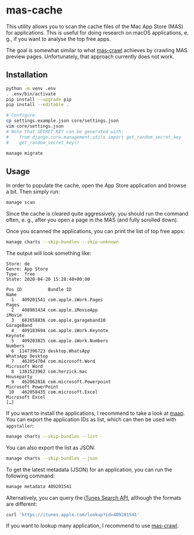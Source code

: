 # mas-cache

This utility allows you to scan the cache files of the Mac App Store (MAS) for applications. This is useful for doing research on macOS applications, e. g., if you want to analyse the top free apps.

The goal is somewhat similar to what [mas-crawl](https://github.com/0xbf00/mas-crawl) achieves by crawling MAS preview pages. Unfortunately, that approach currently does not work.

## Installation

```sh
python -m venv .env
. .env/bin/activate
pip install --upgrade pip
pip install --editable .

# Configure
cp settings.example.json core/settings.json
vim core/settings.json
# Note that SECRET_KEY can be generated with:
#    from django.core.management.utils import get_random_secret_key
#    get_random_secret_key()

manage migrate
```

## Usage

In order to populate the cache, open the App Store application and browse a bit. Then simply run:

```sh
manage scan
```

Since the cache is cleared quite aggressively, you should run the command often, e. g., after you open a page in the MAS (and fully scrolled down).

Once you scanned the applications, you can print the list of top free apps:

```sh
manage charts --skip-bundles --skip-unknown
```

The output will look something like:

```
Store: de
Genre: App Store
Type:  free
State: 2020-04-20 15:28:40+00:00

Pos ID          Bundle ID                                          Name
  1   409201541 com.apple.iWork.Pages                              Pages
  2   408981434 com.apple.iMovieApp                                iMovie
  3   682658836 com.apple.garageband10                             GarageBand
  4   409183694 com.apple.iWork.Keynote                            Keynote
  5   409203825 com.apple.iWork.Numbers                            Numbers
  6  1147396723 desktop.WhatsApp                                   WhatsApp Desktop
  7   462054704 com.microsoft.Word                                 Microsoft Word
  8  1381523962 com.herzick.mac                                    Houseparty
  9   462062816 com.microsoft.Powerpoint                           Microsoft PowerPoint
 10   462058435 com.microsoft.Excel                                Microsoft Excel
[…]
```

If you want to install the applications, I recommend to take a look at [maap](https://github.com/0xbf00/maap). You can export the application IDs as list, which can then be used with `appstaller`:

```sh
manage charts --skip-bundles --list
```

You can also export the list as JSON:

```sh
manage charts --skip-bundles --json
```

To get the latest metadata (JSON) for an application, you can run the following command:

```sh
manage metadata 409201541
```

Alternatively, you can query the [iTunes Search API](https://affiliate.itunes.apple.com/resources/documentation/itunes-store-web-service-search-api/), although the formats are different:

```sh
curl 'https://itunes.apple.com/lookup?id=409201541'
```

If you want to lookup many application, I recommend to use [mas-crawl](https://github.com/0xbf00/mas-crawl).
